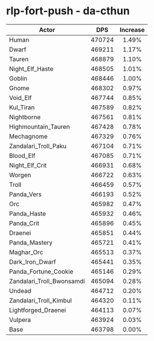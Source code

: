 # rlp-fort-push - da-cthun
| Actor | DPS | Increase |
|---|:---:|:---:|
|Human|470724|1.49%|
|Dwarf|469211|1.17%|
|Tauren|468879|1.10%|
|Night_Elf_Haste|468505|1.01%|
|Goblin|468446|1.00%|
|Gnome|468302|0.97%|
|Void_Elf|467744|0.85%|
|Kul_Tiran|467589|0.82%|
|Nightborne|467561|0.81%|
|Highmountain_Tauren|467428|0.78%|
|Mechagnome|467329|0.76%|
|Zandalari_Troll_Paku|467104|0.71%|
|Blood_Elf|467085|0.71%|
|Night_Elf_Crit|466931|0.68%|
|Worgen|466722|0.63%|
|Troll|466459|0.57%|
|Panda_Vers|466193|0.52%|
|Orc|465982|0.47%|
|Panda_Haste|465932|0.46%|
|Panda_Crit|465896|0.45%|
|Draenei|465851|0.44%|
|Panda_Mastery|465721|0.41%|
|Maghar_Orc|465513|0.37%|
|Dark_Iron_Dwarf|465441|0.35%|
|Panda_Fortune_Cookie|465146|0.29%|
|Zandalari_Troll_Bwonsamdi|465094|0.28%|
|Undead|464712|0.20%|
|Zandalari_Troll_Kimbul|464320|0.11%|
|Lightforged_Draenei|464113|0.07%|
|Vulpera|463924|0.03%|
|Base|463798|0.00%|
